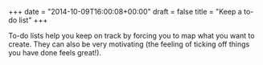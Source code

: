 +++
date = "2014-10-09T16:00:08+00:00"
draft = false
title = "Keep a to-do list"
+++

To-do lists help you keep on track by forcing you to map what you want to create. They can also be very motivating (the feeling of ticking off things you have done feels great!).
